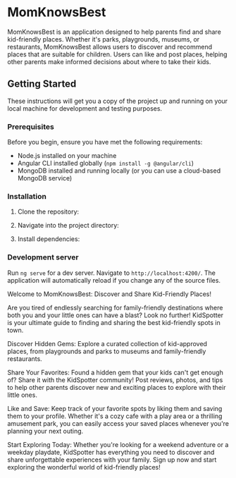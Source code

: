 # MomKnowsBest

MomKnowsBest is an application designed to help parents find and share kid-friendly places. Whether it's parks, playgrounds, museums, or restaurants, MomKnowsBest allows users to discover and recommend places that are suitable for children. Users can like and post places, helping other parents make informed decisions about where to take their kids.

## Getting Started

These instructions will get you a copy of the project up and running on your local machine for development and testing purposes.

### Prerequisites

Before you begin, ensure you have met the following requirements:

- Node.js installed on your machine
- Angular CLI installed globally (`npm install -g @angular/cli`)
- MongoDB installed and running locally (or you can use a cloud-based MongoDB service)

### Installation

1. Clone the repository:


2. Navigate into the project directory:


3. Install dependencies:


### Development server

Run `ng serve` for a dev server. Navigate to `http://localhost:4200/`. The application will automatically reload if you change any of the source files.

Welcome to MomKnowsBest: Discover and Share Kid-Friendly Places!

Are you tired of endlessly searching for family-friendly destinations where both you and your little ones can have a blast? Look no further! KidSpotter is your ultimate guide to finding and sharing the best kid-friendly spots in town.

Discover Hidden Gems: Explore a curated collection of kid-approved places, from playgrounds and parks to museums and family-friendly restaurants. 

Share Your Favorites: Found a hidden gem that your kids can't get enough of? Share it with the KidSpotter community! Post reviews, photos, and tips to help other parents discover new and exciting places to explore with their little ones.

Like and Save: Keep track of your favorite spots by liking them and saving them to your profile. Whether it's a cozy cafe with a play area or a thrilling amusement park, you can easily access your saved places whenever you're planning your next outing.


Start Exploring Today: Whether you're looking for a weekend adventure or a weekday playdate, KidSpotter has everything you need to discover and share unforgettable experiences with your family. Sign up now and start exploring the wonderful world of kid-friendly places!
